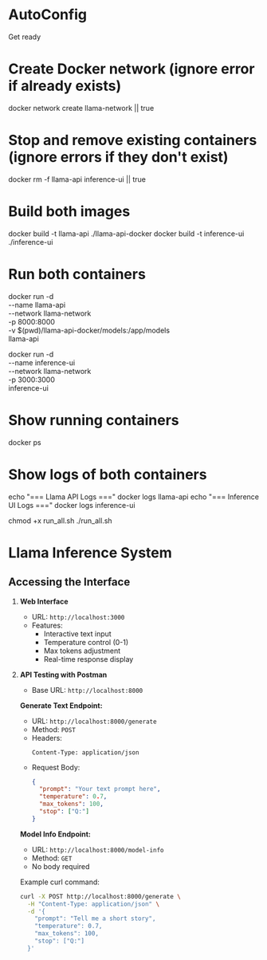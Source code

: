 # AutoConfig
Get ready

# Create Docker network (ignore error if already exists)
docker network create llama-network || true

# Stop and remove existing containers (ignore errors if they don't exist)
docker rm -f llama-api inference-ui || true

# Build both images
docker build -t llama-api ./llama-api-docker
docker build -t inference-ui ./inference-ui

# Run both containers
docker run -d \
  --name llama-api \
  --network llama-network \
  -p 8000:8000 \
  -v $(pwd)/llama-api-docker/models:/app/models \
  llama-api

docker run -d \
  --name inference-ui \
  --network llama-network \
  -p 3000:3000 \
  inference-ui

# Show running containers
docker ps

# Show logs of both containers
echo "=== Llama API Logs ==="
docker logs llama-api
echo "=== Inference UI Logs ==="
docker logs inference-ui

chmod +x run_all.sh
./run_all.sh

# Llama Inference System

## Accessing the Interface

1. **Web Interface**
   - URL: `http://localhost:3000`
   - Features:
     - Interactive text input
     - Temperature control (0-1)
     - Max tokens adjustment
     - Real-time response display

2. **API Testing with Postman**
   - Base URL: `http://localhost:8000`
   
   **Generate Text Endpoint:**
   - URL: `http://localhost:8000/generate`
   - Method: `POST`
   - Headers: 
     ```
     Content-Type: application/json
     ```
   - Request Body:
     ```json
     {
       "prompt": "Your text prompt here",
       "temperature": 0.7,
       "max_tokens": 100,
       "stop": ["Q:"]
     }
     ```

   **Model Info Endpoint:**
   - URL: `http://localhost:8000/model-info`
   - Method: `GET`
   - No body required

   Example curl command:
   ```bash
   curl -X POST http://localhost:8000/generate \
     -H "Content-Type: application/json" \
     -d '{
       "prompt": "Tell me a short story",
       "temperature": 0.7,
       "max_tokens": 100,
       "stop": ["Q:"]
     }'
   ```